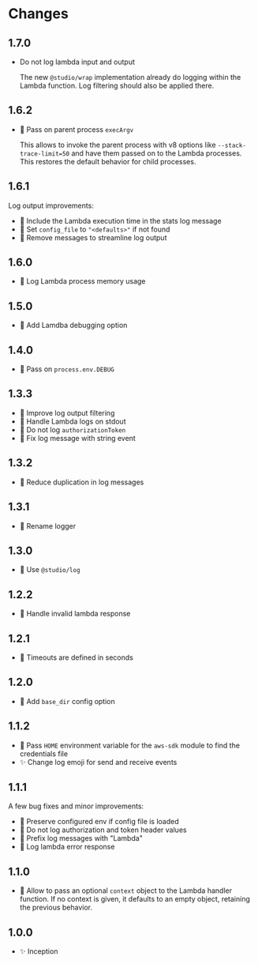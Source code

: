 # Changes

## 1.7.0

- Do not log lambda input and output

    The new `@studio/wrap` implementation already do logging within the
    Lambda function. Log filtering should also be applied there.

## 1.6.2

- 🐛  Pass on parent process `execArgv`

    This allows to invoke the parent process with v8 options like
    `--stack-trace-limit=50` and have them passed on to the Lambda
    processes. This restores the default behavior for child processes.

## 1.6.1

Log output improvements:

- 🔢  Include the Lambda execution time in the stats log message
- 🙈  Set `config_file` to `"<defaults>"` if not found
- 🙈  Remove messages to streamline log output

## 1.6.0

- 🔢  Log Lambda process memory usage

## 1.5.0

- 🍏  Add Lamdba debugging option

## 1.4.0

- 🍏  Pass on `process.env.DEBUG`

## 1.3.3

- 🍏  Improve log output filtering
- 🍏  Handle Lambda logs on stdout
- 🙈  Do not log `authorizationToken`
- 🐛  Fix log message with string event

## 1.3.2

- 🐛  Reduce duplication in log messages

## 1.3.1

- 🐛  Rename logger

## 1.3.0

- 🍏  Use `@studio/log`

## 1.2.2

- 🐛  Handle invalid lambda response

## 1.2.1

- 🐛  Timeouts are defined in seconds

## 1.2.0

- 🍏  Add `base_dir` config option

## 1.1.2

- 🍏  Pass `HOME` environment variable for the `aws-sdk` module to find the
  credentials file
- ✨  Change log emoji for send and receive events

## 1.1.1

A few bug fixes and minor improvements:

- 🐛  Preserve configured env if config file is loaded
- 🐛  Do not log authorization and token header values
- 🐛  Prefix log messages with "Lambda"
- 🐛  Log lambda error response

## 1.1.0

- 🍏  Allow to pass an optional `context` object to the Lambda handler
  function. If no context is given, it defaults to an empty object, retaining
  the previous behavior.

## 1.0.0

- ✨ Inception

